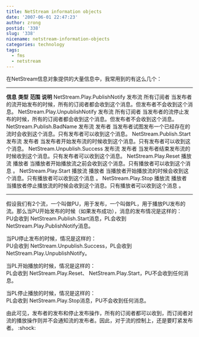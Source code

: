 ```yaml
---
title: NetStream information objects
date: '2007-06-01 22:47:23'
author: zrong
postid: '338'
slug: '338'
nicename: netstream-information-objects
categories: technology
tags:
  - fms
  - netstream
---
```


在NetStream信息对象提供的大量信息中，我常用到的有这么几个：

  -------------------------------- ---------- ------------ --------------------------------------------------------------------------------------
  **信息**                         **类型**   **范围**     **说明**
  NetStream.Play.PublishNotify     发布流     所有订阅者   当发布者的流开始发布的时候，所有的订阅者都会收到这个消息。但发布者不会收到这个消息。
  NetStream.Play.UnpublishNotify   发布流     所有订阅者   当发布者的流停止发布的时候，所有的订阅者都会收到这个消息。但发布者不会收到这个消息。
  NetStream.Publish.BadName        发布流     发布者       当发布者试图发布一个已经存在的流时会收到这个消息。只有发布者可以收到这个消息。
  NetStream.Publish.Start          发布流     发布者       当发布者开始发布流的时候收到这个消息。只有发布者可以收到这个消息。
  NetStream.Unpublish.Success      发布流     发布者       当发布者结束发布流的时候收到这个消息。只有发布者可以收到这个消息。
  NetStream.Play.Reset             播放流     播放者       当播放者开始播放流之前会收到这个消息。只有播放者可以收到这个消息 。
  NetStream.Play.Start             播放流     播放者       当播放者开始播放流的时候会收到这个消息。只有播放者可以收到这个消息 。
  NetStream.Play.Stop              播放流     播放者       当播放者停止播放流的时候会收到这个消息。只有播放者可以收到这个消息 。
  -------------------------------- ---------- ------------ --------------------------------------------------------------------------------------

假设我们有2个流，一个叫做PU，用于发布，一个叫做PL，用于播放PU发布的流。那么当PU开始发布的时候（如果发布成功），消息的发布情况是这样的：  
PU会收到 NetStream.Publish.Start消息，PL会收到
NetStream.Play.PublishNotify消息。

当PU停止发布的时候，情况是这样的：  
PU会收到 NetStream.Unpublish.Success，PL会收到
NetStream.Play.UnpublishNotify。

当PL开始播放的时候，情况是这样的：  
PL会收到 NetStream.Play.Reset、
NetStream.Play.Start，PU不会收到任何消息。

当PL停止播放的时候，情况是这样的：  
PL会收到 NetStream.Play.Stop消息，PU不会收到任何消息。

由此可见，发布者的发布和停止发布操作，所有的订阅者都可以收到，而订阅者对流的播放操作则并不会通知流的发布者。因此，对于流的控制上，还是要盯紧发布者。
:shock:

